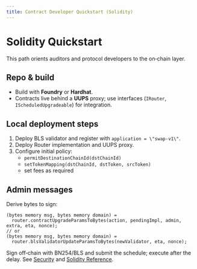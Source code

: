```yaml
---
title: Contract Developer Quickstart (Solidity)
---
```


# Solidity Quickstart

This path orients auditors and protocol developers to the on‑chain layer.

## Repo & build

- Build with **Foundry** or **Hardhat**.
- Contracts live behind a **UUPS** proxy; use interfaces (`IRouter`, `IScheduledUpgradeable`) for integration.

## Local deployment steps

1. Deploy BLS validator and register with `application = \"swap-v1\"`.
2. Deploy Router implementation and UUPS proxy.
3. Configure initial policy:
   - `permitDestinationChainId(dstChainId)`
   - `setTokenMapping(dstChainId, dstToken, srcToken)`
   - set fees as required

## Admin messages

Derive bytes to sign:

```solidity
(bytes memory msg, bytes memory domain) =
  router.contractUpgradeParamsToBytes(action, pendingImpl, admin, extra, eta, nonce);
// or
(bytes memory msg, bytes memory domain) = 
  router.blsValidatorUpdateParamsToBytes(newValidator, eta, nonce);
```

Sign off‑chain with BN254/BLS and submit the schedule; execute after the delay. See [Security](../core-concepts/security.md) and [Solidity Reference](../reference/solidity/index.md).
